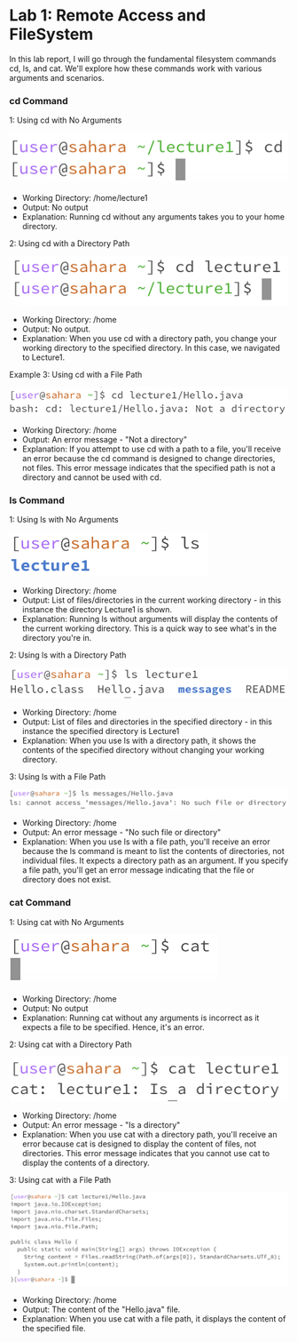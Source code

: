 # Lab 1: Remote Access and FileSystem

In this lab report, I will go through the fundamental filesystem commands cd, ls, and cat. We'll explore how these commands work with various arguments and scenarios.

### cd Command
1: Using cd with No Arguments

![Image](1.png)

- Working Directory: /home/lecture1
- Output: No output
- Explanation: Running cd without any arguments takes you to your home directory. 

2: Using cd with a Directory Path

![Image](4.png)

- Working Directory: /home
- Output: No output.
- Explanation: When you use cd with a directory path, you change your working directory to the specified directory. In this case, we navigated to Lecture1.

Example 3: Using cd with a File Path

![Image](8.png)

- Working Directory: /home
- Output: An error message - "Not a directory"
- Explanation: If you attempt to use cd with a path to a file, you'll receive an error because the cd command is designed to change directories, not files. This error message indicates that the specified path is not a directory and cannot be used with cd.

### ls Command
1: Using ls with No Arguments

![Image](2.png)

- Working Directory: /home
- Output: List of files/directories in the current working directory - in this instance the directory Lecture1 is shown.
- Explanation: Running ls without arguments will display the contents of the current working directory. This is a quick way to see what's in the directory you're in.

2: Using ls with a Directory Path

![Image](5.png)

- Working Directory: /home
- Output: List of files and directories in the specified directory - in this instance the specified directory is Lecture1 
- Explanation: When you use ls with a directory path, it shows the contents of the specified directory without changing your working directory.

3: Using ls with a File Path

![Image](7.png)

- Working Directory: /home
- Output: An error message - "No such file or directory"
- Explanation: When you use ls with a file path, you'll receive an error because the ls command is meant to list the contents of directories, not individual files. It expects a directory path as an argument. If you specify a file path, you'll get an error message indicating that the file or directory does not exist.

### cat Command
1: Using cat with No Arguments

![Image](3.png)

- Working Directory: /home
- Output: No output
- Explanation: Running cat without any arguments is incorrect as it expects a file to be specified. Hence, it's an error.

2: Using cat with a Directory Path

![Image](6.png)

- Working Directory: /home
- Output: An error message - "Is a directory"
- Explanation: When you use cat with a directory path, you'll receive an error because cat is designed to display the content of files, not directories. This error message indicates that you cannot use cat to display the contents of a directory.

3: Using cat with a File Path

![Image](9.png)

- Working Directory: /home
- Output: The content of the "Hello.java" file.
- Explanation: When you use cat with a file path, it displays the content of the specified file. 
